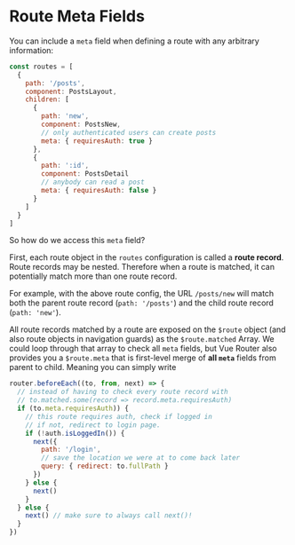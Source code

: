 # Route Meta Fields

You can include a `meta` field when defining a route with any arbitrary information:

```js
const routes = [
  {
    path: '/posts',
    component: PostsLayout,
    children: [
      {
        path: 'new',
        component: PostsNew,
        // only authenticated users can create posts
        meta: { requiresAuth: true }
      },
      {
        path: ':id',
        component: PostsDetail
        // anybody can read a post
        meta: { requiresAuth: false }
      }
    ]
  }
]
```

So how do we access this `meta` field?

First, each route object in the `routes` configuration is called a **route record**. Route records may be nested. Therefore when a route is matched, it can potentially match more than one route record.

For example, with the above route config, the URL `/posts/new` will match both the parent route record (`path: '/posts'`) and the child route record (`path: 'new'`).

All route records matched by a route are exposed on the `$route` object (and also route objects in navigation guards) as the `$route.matched` Array. We could loop through that array to check all `meta` fields, but Vue Router also provides you a `$route.meta` that is first-level merge of **all `meta`** fields from parent to child. Meaning you can simply write

```js
router.beforeEach((to, from, next) => {
  // instead of having to check every route record with
  // to.matched.some(record => record.meta.requiresAuth)
  if (to.meta.requiresAuth)) {
    // this route requires auth, check if logged in
    // if not, redirect to login page.
    if (!auth.isLoggedIn()) {
      next({
        path: '/login',
        // save the location we were at to come back later
        query: { redirect: to.fullPath }
      })
    } else {
      next()
    }
  } else {
    next() // make sure to always call next()!
  }
})
```
